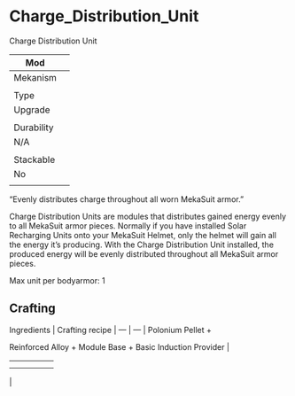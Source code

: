 # Charge_Distribution_Unit

Charge Distribution Unit

| Mod |  |
| --- | --- |
| Mekanism |  |
|  |  |
| Type |  |
| Upgrade |  |
|  |  |
| Durability |  |
| N/A |  |
|  |  |
| Stackable |  |
| No |  |
|  |  |

“Evenly distributes charge throughout all worn MekaSuit armor.”

Charge Distribution Units are modules that distributes gained energy evenly to all MekaSuit armor pieces. Normally if you have installed Solar Recharging Units onto your MekaSuit Helmet, only the helmet will gain all the energy it’s producing. With the Charge Distribution Unit installed, the produced energy will be evenly distributed throughout all MekaSuit armor pieces.

Max unit per bodyarmor: 1

## Crafting

Ingredients | Crafting recipe |
— | — |
Polonium Pellet +

Reinforced Alloy + Module Base + Basic Induction Provider |

|  |  |  |  |  |
| --- | --- | --- | --- | --- |
|  |  |  |  |  |
|  |  |  |  |  |

|